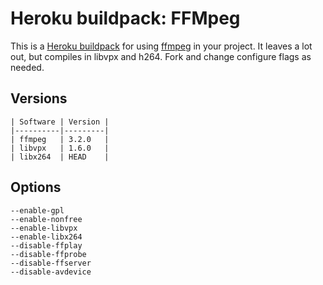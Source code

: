Heroku buildpack: FFMpeg
=======================

This is a [Heroku buildpack](http://devcenter.heroku.com/articles/buildpacks) for using [ffmpeg](http://www.ffmpeg.org/) in your project.  It leaves a lot out, but compiles in libvpx and h264.  Fork and change configure flags as needed.

Versions
--------

    | Software | Version |
    |----------|---------|
    | ffmpeg   | 3.2.0   |
    | libvpx   | 1.6.0   |
    | libx264  | HEAD    |

Options
-------

    --enable-gpl
    --enable-nonfree
    --enable-libvpx
    --enable-libx264
    --disable-ffplay
    --disable-ffprobe
    --disable-ffserver
    --disable-avdevice
